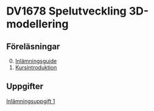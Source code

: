 # DV1678 Spelutveckling 3D-modellering

## Föreläsningar
0. [Inlämningsguide](https://file.io/dedrAiCqCWMr)
1. [Kursintroduktion](https://github.com/darkraven92/DV1678-H24-lp1-Spelutveckling---3D-modellering/blob/main/1.%20Kursintroduktion.pptx.pdf)


## Uppgifter
[Inlämningsuppgift 1](https://github.com/darkraven92/DV1678-H24-lp1-Spelutveckling---3D-modellering/blob/main/Inl%C3%A4mningsuppgift%201)
